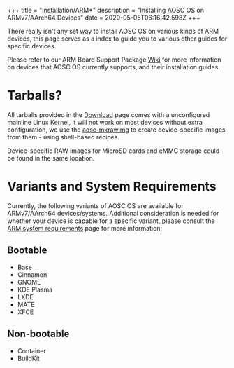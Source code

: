+++
title = "Installation/ARM*"
description = "Installing AOSC OS on ARMv7/AArch64 Devices"
date = 2020-05-05T06:16:42.598Z
+++

There really isn't any set way to install AOSC OS on various kinds of ARM devices, this page serves as a index to guide you to various other guides for specific devices.

Please refer to our ARM Board Support Package [Wiki](https://github.com/AOSC-Dev/aosc-os-arm-bsps/wiki) for more information on devices that AOSC OS currently supports, and their installation guides.

# Tarballs?

All tarballs provided in the [Download](https://aosc.io/os-download/) page comes with a unconfigured mainline Linux Kernel, it will not work on most devices without extra configuration, we use the [aosc-mkrawimg](https://github.com/AOSC-Dev/aosc-mkrawimg) to create device-specific images from them - using shell-based recipes.

Device-specific RAW images for MicroSD cards and eMMC storage could be found in the same location.

# Variants and System Requirements

Currently, the following variants of AOSC OS are available for ARMv7/AArch64 devices/systems. Additional consideration is needed for whether your device is capable for a specific variant, please consult the [ARM system requirements](/sys-installation-arm-notes-sysreq) page for more information:

## Bootable

- Base
- Cinnamon
- GNOME
- KDE Plasma
- LXDE
- MATE
- XFCE

## Non-bootable

- Container
- BuildKit
